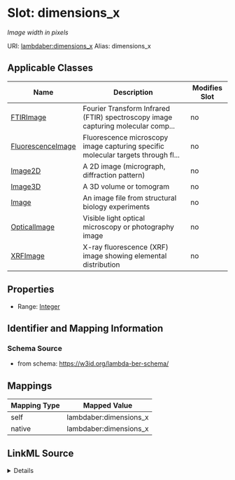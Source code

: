 

# Slot: dimensions_x 


_Image width in pixels_





URI: [lambdaber:dimensions_x](https://w3id.org/lambda-ber-schema/dimensions_x)
Alias: dimensions_x

<!-- no inheritance hierarchy -->





## Applicable Classes

| Name | Description | Modifies Slot |
| --- | --- | --- |
| [FTIRImage](FTIRImage.md) | Fourier Transform Infrared (FTIR) spectroscopy image capturing molecular comp... |  no  |
| [FluorescenceImage](FluorescenceImage.md) | Fluorescence microscopy image capturing specific molecular targets through fl... |  no  |
| [Image2D](Image2D.md) | A 2D image (micrograph, diffraction pattern) |  no  |
| [Image3D](Image3D.md) | A 3D volume or tomogram |  no  |
| [Image](Image.md) | An image file from structural biology experiments |  no  |
| [OpticalImage](OpticalImage.md) | Visible light optical microscopy or photography image |  no  |
| [XRFImage](XRFImage.md) | X-ray fluorescence (XRF) image showing elemental distribution |  no  |






## Properties

* Range: [Integer](Integer.md)




## Identifier and Mapping Information






### Schema Source


* from schema: https://w3id.org/lambda-ber-schema/




## Mappings

| Mapping Type | Mapped Value |
| ---  | ---  |
| self | lambdaber:dimensions_x |
| native | lambdaber:dimensions_x |




## LinkML Source

<details>
```yaml
name: dimensions_x
description: Image width in pixels
from_schema: https://w3id.org/lambda-ber-schema/
rank: 1000
alias: dimensions_x
owner: Image
domain_of:
- Image
range: integer

```
</details>